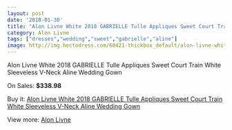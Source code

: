 ```yaml
---
layout: post
date: '2018-01-30'
title: "Alon Livne White 2018 GABRIELLE Tulle Appliques Sweet Court Train White Sleeveless V-Neck Aline Wedding Gown"
category: Alon Livne
tags: ["dresses","wedding","sweet","gabrielle","aline"]
image: http://img.hectodress.com/60421-thickbox_default/alon-livne-white-2018-gabrielle-tulle-appliques-sweet-court-train-white-sleeveless-v-neck-aline-wedding-gown.jpg
---
```

Alon Livne White 2018 GABRIELLE Tulle Appliques Sweet Court Train White Sleeveless V-Neck Aline Wedding Gown

On Sales: **$338.98**
<a href="https://www.hectodress.com/alon-livne/19248-alon-livne-white-2018-gabrielle-tulle-appliques-sweet-court-train-white-sleeveless-v-neck-aline-wedding-gown.html"><amp-img layout="responsive" width="600" height="600" src="//img.hectodress.com/60421-thickbox_default/alon-livne-white-2018-gabrielle-tulle-appliques-sweet-court-train-white-sleeveless-v-neck-aline-wedding-gown.jpg" alt="Alon Livne White 2018 GABRIELLE Tulle Appliques Sweet Court Train White Sleeveless V-Neck Aline Wedding Gown 0" /></a>
<a href="https://www.hectodress.com/alon-livne/19248-alon-livne-white-2018-gabrielle-tulle-appliques-sweet-court-train-white-sleeveless-v-neck-aline-wedding-gown.html"><amp-img layout="responsive" width="600" height="600" src="//img.hectodress.com/60424-thickbox_default/alon-livne-white-2018-gabrielle-tulle-appliques-sweet-court-train-white-sleeveless-v-neck-aline-wedding-gown.jpg" alt="Alon Livne White 2018 GABRIELLE Tulle Appliques Sweet Court Train White Sleeveless V-Neck Aline Wedding Gown 1" /></a>
<a href="https://www.hectodress.com/alon-livne/19248-alon-livne-white-2018-gabrielle-tulle-appliques-sweet-court-train-white-sleeveless-v-neck-aline-wedding-gown.html"><amp-img layout="responsive" width="600" height="600" src="//img.hectodress.com/60423-thickbox_default/alon-livne-white-2018-gabrielle-tulle-appliques-sweet-court-train-white-sleeveless-v-neck-aline-wedding-gown.jpg" alt="Alon Livne White 2018 GABRIELLE Tulle Appliques Sweet Court Train White Sleeveless V-Neck Aline Wedding Gown 2" /></a>
<a href="https://www.hectodress.com/alon-livne/19248-alon-livne-white-2018-gabrielle-tulle-appliques-sweet-court-train-white-sleeveless-v-neck-aline-wedding-gown.html"><amp-img layout="responsive" width="600" height="600" src="//img.hectodress.com/60422-thickbox_default/alon-livne-white-2018-gabrielle-tulle-appliques-sweet-court-train-white-sleeveless-v-neck-aline-wedding-gown.jpg" alt="Alon Livne White 2018 GABRIELLE Tulle Appliques Sweet Court Train White Sleeveless V-Neck Aline Wedding Gown 3" /></a>

Buy it: [Alon Livne White 2018 GABRIELLE Tulle Appliques Sweet Court Train White Sleeveless V-Neck Aline Wedding Gown](https://www.hectodress.com/alon-livne/19248-alon-livne-white-2018-gabrielle-tulle-appliques-sweet-court-train-white-sleeveless-v-neck-aline-wedding-gown.html "Alon Livne White 2018 GABRIELLE Tulle Appliques Sweet Court Train White Sleeveless V-Neck Aline Wedding Gown")

View more: [Alon Livne](https://www.hectodress.com/314-alon-livne "Alon Livne")